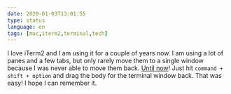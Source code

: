 ```yaml
---
date: 2020-01-03T13:01:55
type: status
language: en
tags: [mac,iterm2,terminal,tech]
---
```

I love iTerm2 and I am using it for a couple of years now. I am using a lot of panes and a few tabs, but only rarely move them to a single window because I was never able to move them back. [Until now](http://azaleasays.com/2014/03/05/iterm2-merge-a-pane-back-to-window-or-tab-bar/)! Just hit `command + shift + option` and drag the body for the terminal window back. That was easy! I hope I can remember it.
